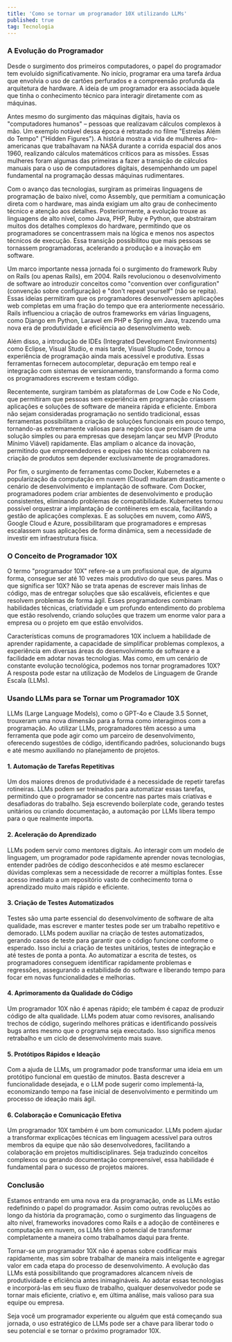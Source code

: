 ```yaml
---
title: 'Como se tornar um programador 10X utilizando LLMs'
published: true
tag: Tecnologia
---
```


### A Evolução do Programador

Desde o surgimento dos primeiros computadores, o papel do programador tem evoluído significativamente. No início, programar era uma tarefa árdua que envolvia o uso de cartões perfurados e a compreensão profunda da arquitetura de hardware. A ideia de um programador era associada àquele que tinha o conhecimento técnico para interagir diretamente com as máquinas.

Antes mesmo do surgimento das máquinas digitais, havia os "computadores humanos" – pessoas que realizavam cálculos complexos à mão. Um exemplo notável dessa época é retratado no filme "Estrelas Além do Tempo" ("Hidden Figures"). A história mostra a vida de mulheres afro-americanas que trabalhavam na NASA durante a corrida espacial dos anos 1960, realizando cálculos matemáticos críticos para as missões. Essas mulheres foram algumas das primeiras a fazer a transição de cálculos manuais para o uso de computadores digitais, desempenhando um papel fundamental na programação dessas máquinas rudimentares.

Com o avanço das tecnologias, surgiram as primeiras linguagens de programação de baixo nível, como Assembly, que permitiam a comunicação direta com o hardware, mas ainda exigiam um alto grau de conhecimento técnico e atenção aos detalhes. Posteriormente, a evolução trouxe as linguagens de alto nível, como Java, PHP, Ruby e Python, que abstraíram muitos dos detalhes complexos do hardware, permitindo que os programadores se concentrassem mais na lógica e menos nos aspectos técnicos de execução. Essa transição possibilitou que mais pessoas se tornassem programadoras, acelerando a produção e a inovação em software.

Um marco importante nessa jornada foi o surgimento do framework Ruby on Rails (ou apenas Rails), em 2004. Rails revolucionou o desenvolvimento de software ao introduzir conceitos como "convention over configuration" (convenção sobre configuração) e "don't repeat yourself" (não se repita). Essas ideias permitiram que os programadores desenvolvessem aplicações web completas em uma fração do tempo que era anteriormente necessário. Rails influenciou a criação de outros frameworks em várias linguagens, como Django em Python, Laravel em PHP e Spring em Java, trazendo uma nova era de produtividade e eficiência ao desenvolvimento web.

Além disso, a introdução de IDEs (Integrated Development Environments) como Eclipse, Visual Studio, e mais tarde, Visual Studio Code, tornou a experiência de programação ainda mais acessível e produtiva. Essas ferramentas fornecem autocompletar, depuração em tempo real e integração com sistemas de versionamento, transformando a forma como os programadores escrevem e testam código.

Recentemente, surgiram também as plataformas de Low Code e No Code, que permitiram que pessoas sem experiência em programação criassem aplicações e soluções de software de maneira rápida e eficiente. Embora não sejam consideradas programação no sentido tradicional, essas ferramentas possibilitam a criação de soluções funcionais em pouco tempo, tornando-as extremamente valiosas para negócios que precisam de uma solução simples ou para empresas que desejam lançar seu MVP (Produto Mínimo Viável) rapidamente. Elas ampliam o alcance da inovação, permitindo que empreendedores e equipes não técnicas colaborem na criação de produtos sem depender exclusivamente de programadores.

Por fim, o surgimento de ferramentas como Docker, Kubernetes e a popularização da computação em nuvem (Cloud) mudaram drasticamente o cenário de desenvolvimento e implantação de software. Com Docker, programadores podem criar ambientes de desenvolvimento e produção consistentes, eliminando problemas de compatibilidade. Kubernetes tornou possível orquestrar a implantação de contêineres em escala, facilitando a gestão de aplicações complexas. E as soluções em nuvem, como AWS, Google Cloud e Azure, possibilitaram que programadores e empresas escalassem suas aplicações de forma dinâmica, sem a necessidade de investir em infraestrutura física.

### O Conceito de Programador 10X

O termo "programador 10X" refere-se a um profissional que, de alguma forma, consegue ser até 10 vezes mais produtivo do que seus pares. Mas o que significa ser 10X? Não se trata apenas de escrever mais linhas de código, mas de entregar soluções que são escaláveis, eficientes e que resolvem problemas de forma ágil. Esses programadores combinam habilidades técnicas, criatividade e um profundo entendimento do problema que estão resolvendo, criando soluções que trazem um enorme valor para a empresa ou o projeto em que estão envolvidos.

Características comuns de programadores 10X incluem a habilidade de aprender rapidamente, a capacidade de simplificar problemas complexos, a experiência em diversas áreas do desenvolvimento de software e a facilidade em adotar novas tecnologias. Mas como, em um cenário de constante evolução tecnológica, podemos nos tornar programadores 10X? A resposta pode estar na utilização de Modelos de Linguagem de Grande Escala (LLMs).

### Usando LLMs para se Tornar um Programador 10X

LLMs (Large Language Models), como o GPT-4o e Claude 3.5 Sonnet, trouxeram uma nova dimensão para a forma como interagimos com a programação. Ao utilizar LLMs, programadores têm acesso a uma ferramenta que pode agir como um parceiro de desenvolvimento, oferecendo sugestões de código, identificando padrões, solucionando bugs e até mesmo auxiliando no planejamento de projetos.

#### 1. **Automação de Tarefas Repetitivas**
Um dos maiores drenos de produtividade é a necessidade de repetir tarefas rotineiras. LLMs podem ser treinados para automatizar essas tarefas, permitindo que o programador se concentre nas partes mais criativas e desafiadoras do trabalho. Seja escrevendo boilerplate code, gerando testes unitários ou criando documentação, a automação por LLMs libera tempo para o que realmente importa.

#### 2. **Aceleração do Aprendizado**
LLMs podem servir como mentores digitais. Ao interagir com um modelo de linguagem, um programador pode rapidamente aprender novas tecnologias, entender padrões de código desconhecidos e até mesmo esclarecer dúvidas complexas sem a necessidade de recorrer a múltiplas fontes. Esse acesso imediato a um repositório vasto de conhecimento torna o aprendizado muito mais rápido e eficiente.

#### 3. **Criação de Testes Automatizados**
Testes são uma parte essencial do desenvolvimento de software de alta qualidade, mas escrever e manter testes pode ser um trabalho repetitivo e demorado. LLMs podem auxiliar na criação de testes automatizados, gerando casos de teste para garantir que o código funcione conforme o esperado. Isso inclui a criação de testes unitários, testes de integração e até testes de ponta a ponta. Ao automatizar a escrita de testes, os programadores conseguem identificar rapidamente problemas e regressões, assegurando a estabilidade do software e liberando tempo para focar em novas funcionalidades e melhorias.

#### 4. **Aprimoramento da Qualidade do Código**
Um programador 10X não é apenas rápido; ele também é capaz de produzir código de alta qualidade. LLMs podem atuar como revisores, analisando trechos de código, sugerindo melhores práticas e identificando possíveis bugs antes mesmo que o programa seja executado. Isso significa menos retrabalho e um ciclo de desenvolvimento mais suave.

#### 5. **Protótipos Rápidos e Ideação**
Com a ajuda de LLMs, um programador pode transformar uma ideia em um protótipo funcional em questão de minutos. Basta descrever a funcionalidade desejada, e o LLM pode sugerir como implementá-la, economizando tempo na fase inicial de desenvolvimento e permitindo um processo de ideação mais ágil.

#### 6. **Colaboração e Comunicação Efetiva**
Um programador 10X também é um bom comunicador. LLMs podem ajudar a transformar explicações técnicas em linguagem acessível para outros membros da equipe que não são desenvolvedores, facilitando a colaboração em projetos multidisciplinares. Seja traduzindo conceitos complexos ou gerando documentação compreensível, essa habilidade é fundamental para o sucesso de projetos maiores.

### Conclusão

Estamos entrando em uma nova era da programação, onde as LLMs estão redefinindo o papel do programador. Assim como outras revoluções ao longo da história da programação, como o surgimento das linguagens de alto nível, frameworks inovadores como Rails e a adoção de contêineres e computação em nuvem, os LLMs têm o potencial de transformar completamente a maneira como trabalhamos daqui para frente.

Tornar-se um programador 10X não é apenas sobre codificar mais rapidamente, mas sim sobre trabalhar de maneira mais inteligente e agregar valor em cada etapa do processo de desenvolvimento. A evolução das LLMs está possibilitando que programadores alcancem níveis de produtividade e eficiência antes inimagináveis. Ao adotar essas tecnologias e incorporá-las em seu fluxo de trabalho, qualquer desenvolvedor pode se tornar mais eficiente, criativo e, em última análise, mais valioso para sua equipe ou empresa.

Seja você um programador experiente ou alguém que está começando sua jornada, o uso estratégico de LLMs pode ser a chave para liberar todo o seu potencial e se tornar o próximo programador 10X.
